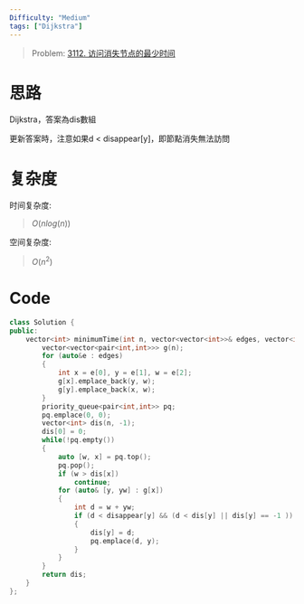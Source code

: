 ```yaml
---
Difficulty: "Medium"
tags: ["Dijkstra"]
---
```


> Problem: [3112. 访问消失节点的最少时间](https://leetcode.cn/problems/minimum-time-to-visit-disappearing-nodes/)

# 思路

Dijkstra，答案為dis數組

更新答案時，注意如果d < disappear[y]，即節點消失無法訪問

# 复杂度

时间复杂度:
> $O(nlog(n))$

空间复杂度:
> $O(n^2)$

# Code
```C++
class Solution {
public:
    vector<int> minimumTime(int n, vector<vector<int>>& edges, vector<int>& disappear) {
        vector<vector<pair<int,int>>> g(n);
        for (auto&e : edges)
        {
            int x = e[0], y = e[1], w = e[2];
            g[x].emplace_back(y, w);
            g[y].emplace_back(x, w);
        }
        priority_queue<pair<int,int>> pq;
        pq.emplace(0, 0);
        vector<int> dis(n, -1);
        dis[0] = 0;
        while(!pq.empty())
        {
            auto [w, x] = pq.top();
            pq.pop();
            if (w > dis[x])
                continue;   
            for (auto& [y, yw] : g[x])
            {
                int d = w + yw;
                if (d < disappear[y] && (d < dis[y] || dis[y] == -1 ))
                {
                    dis[y] = d;
                    pq.emplace(d, y);
                }
            }
        }
        return dis;
    }
};
```
  
